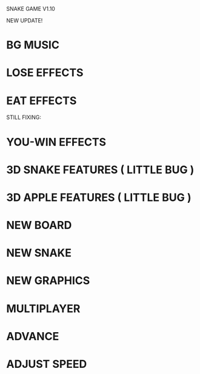 SNAKE GAME V1.10

NEW UPDATE!

# BG MUSIC 
# LOSE EFFECTS
# EAT EFFECTS

STILL FIXING:

# YOU-WIN EFFECTS
# 3D SNAKE FEATURES ( LITTLE BUG )
# 3D APPLE FEATURES ( LITTLE BUG )
# NEW BOARD
# NEW SNAKE
# NEW GRAPHICS
# MULTIPLAYER
# ADVANCE 
# ADJUST SPEED
# 

